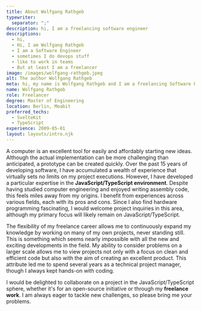 ```yaml
---
title: About Wolfgang Rathgeb
typewriter:
  separator: ";"
description: hi, I am a freelancing software engineer
descriptions:
  - hi,
  - Hi, I am Wolfgang Rathgeb
  - I am a Software Engineer
  - sometimes I do devops stuff
  - like to work in teams
  - But at least I am a freelancer
image: /images/wolfgang-rathgeb.jpeg
alt: The author Wolfgang Rathgeb
meta: hi, my name is Wolfgang Rathgeb and I am a freelancing Software Engineer specialising in JavaScript / TypeScript. However, my original degree was in embedded systems.
name: Wolfgang Rathgeb
role: Freelancer
degree: Master of Engineering
location: Berlin, Moabit
preferred_techs:
  - SvelteKit
  - TypeScript
experience: 2009-05-01
layout: layouts/intro.njk
---
```


A computer is an excellent tool for easily and affordably starting new ideas. Although the actual implementation can be more challenging than anticipated, a prototype can be created quickly. Over the past 15 years of developing software, I have accumulated a wealth of experience that virtually sets no limits on my project executions. However, I have developed a particular expertise in the **JavaScript/TypeScript environment**. Despite having studied computer engineering and enjoyed writing assembly code, this feels miles away from my origins. I benefit from experiences across various fields, each with its pros and cons. Since I also find hardware programming fascinating, I would welcome project inquiries in this area, although my primary focus will likely remain on JavaScript/TypeScript.

The flexibility of my freelance career allows me to continuously expand my knowledge by working on many of my own projects, never standing still. This is something which seems nearly impossible with all the new and exciting developments in the field. My ability to consider problems on a larger scale allows me to view projects not only with a focus on clean and efficient code but also with the aim of creating an excellent product. This attribute led me to spend several years as a technical project manager, though I always kept hands-on with coding.

I would be delighted to collaborate on a project in the JavaScript/TypeScript sphere, whether it's for an open-source initiative or through my **freelance work**. I am always eager to tackle new challenges, so please bring me your problems.
